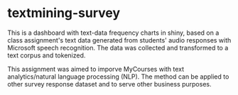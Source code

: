 # textmining-survey


This is a dashboard with text-data frequency charts in shiny,
based on a class assignment's text data generated from students' audio responses with Microsoft speech recognition.
The data was collected and transformed to a text corpus and tokenized. 

This assignment was aimed to imporve MyCourses with text analytics/natural language processing (NLP).
The method can be applied to other survey response dataset and to serve other business purposes.





